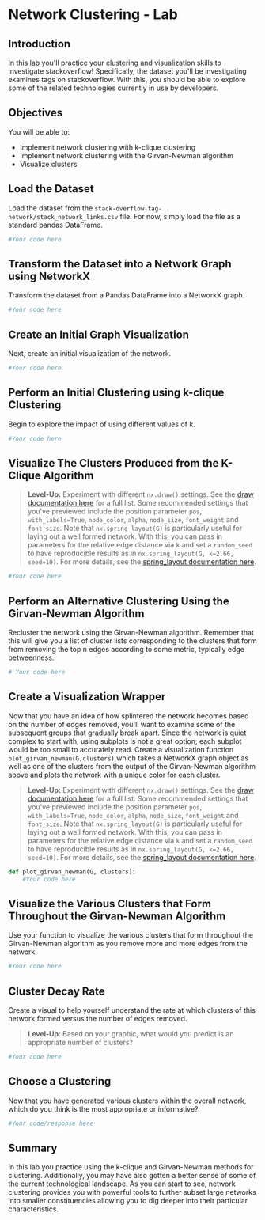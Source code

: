 
# Network Clustering - Lab

## Introduction

In this lab you'll practice your clustering and visualization skills to investigate stackoverflow! Specifically, the dataset you'll be investigating examines tags on stackoverflow. With this, you should be able to explore some of the related technologies currently in use by developers.

## Objectives
You will be able to:

* Implement network clustering with k-clique clustering
* Implement network clustering with the Girvan-Newman algorithm
* Visualize clusters

## Load the Dataset

Load the dataset from the `stack-overflow-tag-network/stack_network_links.csv` file. For now, simply load the file as a standard pandas DataFrame.


```python
#Your code here
```

## Transform the Dataset into a Network Graph using NetworkX

Transform the dataset from a Pandas DataFrame into a NetworkX graph.


```python
#Your code here
```

## Create an Initial Graph Visualization

Next, create an initial visualization of the network.


```python
#Your code here
```

## Perform an Initial Clustering using k-clique Clustering

Begin to explore the impact of using different values of k.


```python
#Your code here
```

## Visualize The Clusters Produced from the K-Clique Algorithm

> **Level-Up:** Experiment with different `nx.draw()` settings. See the [draw documentation here](https://networkx.github.io/documentation/networkx-1.10/reference/generated/networkx.drawing.nx_pylab.draw_networkx.html) for a full list. Some recommended settings that you've previewed include the position parameter `pos`, `with_labels=True`, `node_color`, `alpha`, `node_size`, `font_weight` and `font_size`. Note that `nx.spring_layout(G)` is particularly useful for laying out a well formed network. With this, you can pass in parameters for the relative edge distance via `k` and set a `random_seed` to have reproducible results as in `nx.spring_layout(G, k=2.66, seed=10)`. For more details, see the [spring_layout documentation here](https://networkx.github.io/documentation/networkx-1.10/reference/generated/networkx.drawing.layout.spring_layout.html?highlight=spring%20layout#networkx.drawing.layout.spring_layout).


```python
#Your code here
```

## Perform an Alternative Clustering Using the Girvan-Newman Algorithm

Recluster the network using the Girvan-Newman algorithm. Remember that this will give you a list of cluster lists corresponding to the clusters that form from removing the top n edges according to some metric, typically edge betweenness.


```python
# Your code here
```

## Create a Visualization Wrapper

Now that you have an idea of how splintered the network becomes based on the number of edges removed, you'll want to examine some of the subsequent groups that gradually break apart. Since the network is quiet complex to start with, using subplots is not a great option; each subplot would be too small to accurately read. Create a visualization function `plot_girvan_newman(G,clusters)` which takes a NetworkX graph object as well as one of the clusters from the output of the Girvan-Newman algorithm above and plots the network with a unique color for each cluster.

> **Level-Up:** Experiment with different `nx.draw()` settings. See the [draw documentation here](https://networkx.github.io/documentation/networkx-1.10/reference/generated/networkx.drawing.nx_pylab.draw_networkx.html) for a full list. Some recommended settings that you've previewed include the position parameter `pos`, `with_labels=True`, `node_color`, `alpha`, `node_size`, `font_weight` and `font_size`. Note that `nx.spring_layout(G)` is particularly useful for laying out a well formed network. With this, you can pass in parameters for the relative edge distance via `k` and set a `random_seed` to have reproducible results as in `nx.spring_layout(G, k=2.66, seed=10)`. For more details, see the [spring_layout documentation here](https://networkx.github.io/documentation/networkx-1.10/reference/generated/networkx.drawing.layout.spring_layout.html?highlight=spring%20layout#networkx.drawing.layout.spring_layout).


```python
def plot_girvan_newman(G, clusters):
    #Your code here
```

## Visualize the Various Clusters that Form Throughout the Girvan-Newman Algorithm

Use your function to visualize the various clusters that form throughout the Girvan-Newman algorithm as you remove more and more edges from the network.


```python
#Your code here
```

## Cluster Decay Rate

Create a visual to help yourself understand the rate at which clusters of this network formed versus the number of edges removed.

> **Level-Up**: Based on your graphic, what would you predict is an appropriate number of clusters? 


```python
#Your code here
```

## Choose a Clustering 

Now that you have generated various clusters within the overall network, which do you think is the most appropriate or informative?


```python
#Your code/response here
```

## Summary

In this lab you practice using the k-clique and Girvan-Newman methods for clustering. Additionally, you may have also gotten a better sense of some of the current technological landscape. As you can start to see, network clustering provides you with powerful tools to further subset large networks into smaller constituencies allowing you to dig deeper into their particular characteristics.
